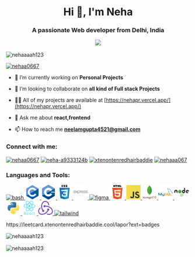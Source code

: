 <h1 align="center">Hi 👋, I'm Neha</h1>
<h3 align="center">A passionate Web developer from Delhi, India</h3>

<div align="center">
  <img height="300" src="https://img.freepik.com/free-photo/celebration-labour-day-with-3d-cartoon-portrait-working-woman_23-2151306618.jpg?t=st=1725133740~exp=1725137340~hmac=e4ad46d23cd0a108d71dbfa40885064529c11a2ccb6166bfa6776d02da6be868&w=1060"  />
</div>

<p align="left"> <img src="https://komarev.com/ghpvc/?username=nehaaaah123&label=Profile%20views&color=0e75b6&style=flat" alt="nehaaaah123" /> </p>


<p align="left"> <a href="https://twitter.com/nehaa0667" target="blank"><img src="https://img.shields.io/twitter/follow/nehaa0667?logo=twitter&style=for-the-badge" alt="nehaa0667" /></a> </p>

- 🔭 I’m currently working on **Personal Projects**

- 👯 I’m looking to collaborate on **all kind of Full stack Projects**

- 👨‍💻 All of my projects are available at [https://nehapr.vercel.app/](https://nehapr.vercel.app/)

- 💬 Ask me about **react,frontend**

- 📫 How to reach me **neelamgupta4521@gmail.com**

<h3 align="left">Connect with me:</h3>
<p align="left">
<a href="https://twitter.com/nehaa0667" target="blank"><img align="center" src="https://raw.githubusercontent.com/rahuldkjain/github-profile-readme-generator/master/src/images/icons/Social/twitter.svg" alt="nehaa0667" height="30" width="40" /></a>
<a href="https://linkedin.com/in/neha-a9333124b" target="blank"><img align="center" src="https://raw.githubusercontent.com/rahuldkjain/github-profile-readme-generator/master/src/images/icons/Social/linked-in-alt.svg" alt="neha-a9333124b" height="30" width="40" /></a>
<a href="https://www.leetcode.com/xtenontenredhairbaddie" target="blank"><img align="center" src="https://raw.githubusercontent.com/rahuldkjain/github-profile-readme-generator/master/src/images/icons/Social/leet-code.svg" alt="xtenontenredhairbaddie" height="30" width="40" /></a>
<a href="https://auth.geeksforgeeks.org/user/nehaaa067" target="blank"><img align="center" src="https://raw.githubusercontent.com/rahuldkjain/github-profile-readme-generator/master/src/images/icons/Social/geeks-for-geeks.svg" alt="nehaaa067" height="30" width="40" /></a>
</p>

<h3 align="left">Languages and Tools:</h3>
<p align="left"> <a href="https://www.gnu.org/software/bash/" target="_blank" rel="noreferrer"> <img src="https://www.vectorlogo.zone/logos/gnu_bash/gnu_bash-icon.svg" alt="bash" width="40" height="40"/> </a> <a href="https://www.cprogramming.com/" target="_blank" rel="noreferrer"> <img src="https://raw.githubusercontent.com/devicons/devicon/master/icons/c/c-original.svg" alt="c" width="40" height="40"/> </a> <a href="https://www.w3schools.com/cpp/" target="_blank" rel="noreferrer"> <img src="https://raw.githubusercontent.com/devicons/devicon/master/icons/cplusplus/cplusplus-original.svg" alt="cplusplus" width="40" height="40"/> </a> <a href="https://www.w3schools.com/css/" target="_blank" rel="noreferrer"> <img src="https://raw.githubusercontent.com/devicons/devicon/master/icons/css3/css3-original-wordmark.svg" alt="css3" width="40" height="40"/> </a> <a href="https://expressjs.com" target="_blank" rel="noreferrer"> <img src="https://raw.githubusercontent.com/devicons/devicon/master/icons/express/express-original-wordmark.svg" alt="express" width="40" height="40"/> </a> <a href="https://www.figma.com/" target="_blank" rel="noreferrer"> <img src="https://www.vectorlogo.zone/logos/figma/figma-icon.svg" alt="figma" width="40" height="40"/> </a> <a href="https://www.w3.org/html/" target="_blank" rel="noreferrer"> <img src="https://raw.githubusercontent.com/devicons/devicon/master/icons/html5/html5-original-wordmark.svg" alt="html5" width="40" height="40"/> </a> <a href="https://developer.mozilla.org/en-US/docs/Web/JavaScript" target="_blank" rel="noreferrer"><img src="https://raw.githubusercontent.com/devicons/devicon/master/icons/javascript/javascript-original.svg" alt="javascript" width="40" height="40"/> </a> <a href="https://www.mongodb.com/" target="_blank" rel="noreferrer"> <img src="https://raw.githubusercontent.com/devicons/devicon/master/icons/mongodb/mongodb-original-wordmark.svg" alt="mongodb" width="40" height="40"/> </a> <a href="https://www.mysql.com/" target="_blank" rel="noreferrer"> <img src="https://raw.githubusercontent.com/devicons/devicon/master/icons/mysql/mysql-original-wordmark.svg" alt="mysql" width="40" height="40"/> </a> <a href="https://nodejs.org" target="_blank" rel="noreferrer"> <img src="https://raw.githubusercontent.com/devicons/devicon/master/icons/nodejs/nodejs-original-wordmark.svg" alt="nodejs" width="40" height="40"/> </a> <a href="https://www.python.org" target="_blank" rel="noreferrer"> <img src="https://raw.githubusercontent.com/devicons/devicon/master/icons/python/python-original.svg" alt="python" width="40" height="40"/> </a> <a href="https://reactjs.org/" target="_blank" rel="noreferrer"> <img src="https://raw.githubusercontent.com/devicons/devicon/master/icons/react/react-original-wordmark.svg" alt="react" width="40" height="40"/> </a> <a href="https://redux.js.org" target="_blank" rel="noreferrer"> <img src="https://raw.githubusercontent.com/devicons/devicon/master/icons/redux/redux-original.svg" alt="redux" width="40" height="40"/> </a> <a href="https://tailwindcss.com/" target="_blank" rel="noreferrer"> <img src="https://www.vectorlogo.zone/logos/tailwindcss/tailwindcss-icon.svg" alt="tailwind" width="40" height="40"/> </a> </p>
https://leetcard.xtenontenredhairbaddie.cool/lapor?ext=badges

<p><img align="center" src="https://github-readme-stats.vercel.app/api/top-langs?username=nehaaaah123&show_icons=true&locale=en&layout=compact" alt="nehaaaah123" /></p>
<p><img align="center" src="https://github-readme-streak-stats.herokuapp.com/?user=nehaaaah123&" alt="nehaaaah123" /></p>

